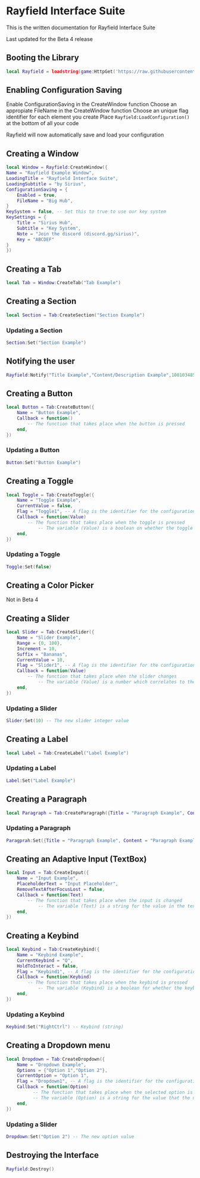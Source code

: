 # Rayfield Interface Suite
This is the written documentation for Rayfield Interface Suite

Last updated for the Beta 4 release

## Booting the Library
```lua
local Rayfield = loadstring(game:HttpGet('https://raw.githubusercontent.com/shlexware/Rayfield/main/source'))()
```

## Enabling Configuration Saving
Enable ConfigurationSaving in the CreateWindow function
Choose an appropiate FileName in the CreateWindow function
Choose an unique flag identifier for each element you create
Place `Rayfield:LoadConfiguration()` at the bottom of all your code

Rayfield will now automatically save and load your configuration

## Creating a Window
```lua
local Window = Rayfield:CreateWindow({
Name = "Rayfield Example Window",
LoadingTitle = "Rayfield Interface Suite",
LoadingSubtitle = "by Sirius",
ConfigurationSaving = {
	Enabled = true,
	FileName = "Big Hub",
}
KeySystem = false, -- Set this to true to use our key system
KeySettings = {
	Title = "Sirius Hub",
	Subtitle = "Key System",
	Note = "Join the discord (discord.gg/sirius)",
	Key = "ABCDEF"
}
})
```

## Creating a Tab
```lua
local Tab = Window:CreateTab("Tab Example")
```

## Creating a Section
```lua
local Section = Tab:CreateSection("Section Example")
```
### Updating a Section
```lua
Section:Set("Section Example")
```

## Notifying the user
```lua
Rayfield:Notify("Title Example","Content/Description Example",10010348543) -- (t,c,image)
```

## Creating a Button
```lua
local Button = Tab:CreateButton({
	Name = "Button Example",
	Callback = function()
		-- The function that takes place when the button is pressed
	end,
})
```
### Updating a Button
```lua
Button:Set("Button Example")
```

## Creating a Toggle
```lua
local Toggle = Tab:CreateToggle({
	Name = "Toggle Example",
	CurrentValue = false,
	Flag = "Toggle1", -- A flag is the identifier for the configuration file, make sure every element has a different flag if you're using configuration saving to ensure no overlaps
	Callback = function(Value)
		-- The function that takes place when the toggle is pressed
    		-- The variable (Value) is a boolean on whether the toggle is true or false
	end,
})
```
### Updating a Toggle
```lua
Toggle:Set(false)
```

## Creating a Color Picker
Not in Beta 4


## Creating a Slider
```lua
local Slider = Tab:CreateSlider({
	Name = "Slider Example",
	Range = {0, 100},
	Increment = 10,
	Suffix = "Bananas",
	CurrentValue = 10,
	Flag = "Slider1", -- A flag is the identifier for the configuration file, make sure every element has a different flag if you're using configuration saving to ensure no overlaps
	Callback = function(Value)
		-- The function that takes place when the slider changes
    		-- The variable (Value) is a number which correlates to the value the slider is currently at
	end,
})
```
### Updating a Slider
```lua
Slider:Set(10) -- The new slider integer value
```

## Creating a Label
```lua
local Label = Tab:CreateLabel("Label Example")
```
### Updating a Label
```lua
Label:Set("Label Example")
```

## Creating a Paragraph
```lua
local Paragraph = Tab:CreateParagraph({Title = "Paragraph Example", Content = "Paragraph Example"})
```
### Updating a Paragraph
```lua
Paragprah:Set({Title = "Paragraph Example", Content = "Paragraph Example"})
```

## Creating an Adaptive Input (TextBox)
```lua
local Input = Tab:CreateInput({
	Name = "Input Example",
	PlaceholderText = "Input Placeholder",
	RemoveTextAfterFocusLost = false,
	Callback = function(Text)
		-- The function that takes place when the input is changed
    		-- The variable (Text) is a string for the value in the text box
	end,
})
```



## Creating a Keybind
```lua
local Keybind = Tab:CreateKeybind({
	Name = "Keybind Example",
	CurrentKeybind = "Q",
	HoldToInteract = false,
	Flag = "Keybind1", -- A flag is the identifier for the configuration file, make sure every element has a different flag if you're using configuration saving to ensure no overlaps
	Callback = function(Keybind)
		-- The function that takes place when the keybind is pressed
    		-- The variable (Keybind) is a boolean for whether the keybind is being held or not (HoldToInteract needs to be true)
	end,
})
```
### Updating a Keybind
```lua
Keybind:Set("RightCtrl") -- Keybind (string)
```

## Creating a Dropdown menu
```lua
local Dropdown = Tab:CreateDropdown({
	Name = "Dropdown Example",
	Options = {"Option 1","Option 2"},
	CurrentOption = "Option 1",
	Flag = "Dropdown1", -- A flag is the identifier for the configuration file, make sure every element has a different flag if you're using configuration saving to ensure no overlaps
	Callback = function(Option)
	  	  -- The function that takes place when the selected option is changed
    	  -- The variable (Option) is a string for the value that the dropdown was changed to
	end,
})
```
### Updating a Slider
```lua
Dropdown:Set("Option 2") -- The new option value
```



## Destroying the Interface
```lua
Rayfield:Destroy()
```

